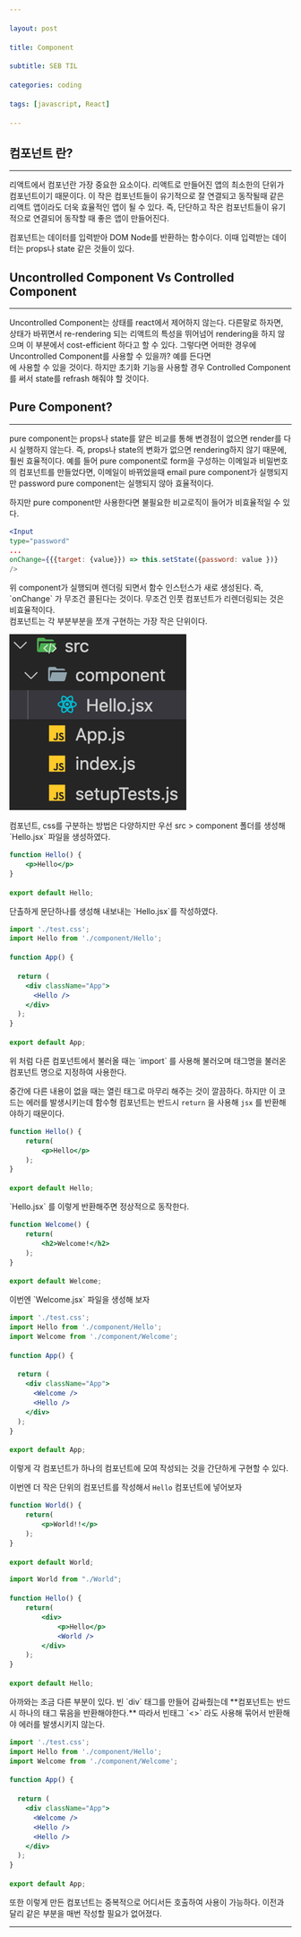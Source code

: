 ```yaml
---

layout: post

title: Component

subtitle: SEB TIL

categories: coding

tags: [javascript, React]

---
```

## 컴포넌트 란?

---

<aside>
리액트에서 컴포넌란 가장 중요한 요소이다. 리액트로 만들어진 앱의 최소한의 단위가 컴포넌트이기 때문이다. 이 작은 컴포넌트들이 유기적으로 잘 연결되고 동작될때 같은 리액트 앱이라도 더욱 효율적인 앱이 될 수 있다. 즉, 단단하고 작은 컴포넌트들이 유기적으로 연결되어 동작할 때 좋은 앱이 만들어진다.

컴포넌트는 데이터를 입력받아 DOM Node를 반환하는 함수이다. 이때 입력받는 데이터는 props나 state 같은 것들이 있다.

</aside>

## Uncontrolled Component Vs Controlled Component

---

<aside>
Uncontrolled Component는 상태를 react에서 제어하지 않는다. 다른말로 하자면, 상태가 바뀌면서 re-rendering 되는 리액트의 특성을 뛰어넘어 rendering을 하지 않으며 이 부분에서 cost-efficient 하다고 할 수 있다. 그렇다면 어떠한 경우에 Uncontrolled Component를 사용할 수 있을까? 예를 든다면 <form>에 사용할 수 있을 것이다. 하지만 초기화 기능을 사용할 경우 Controlled Component를 써서 state를 refrash 해줘야 할 것이다.

</aside>

## Pure Component?

---

<aside>
pure component는 props나 state를 얕은 비교를 통해 변경점이 없으면 render를 다시 실행하지 않는다. 즉, props나 state의 변화가 없으면 rendering하지 않기 때문에, 훨씬 효율적이다. 예를 들어 pure component로 form을 구성하는 이메일과 비밀번호의 컴포넌트를 만들었다면, 이메일이 바뀌었을때 email pure component가 실행되지만 password pure component는 실행되지 않아 효율적이다. 

하지만 pure component만 사용한다면 불필요한 비교로직이 들어가 비효율적일 수 있다.

</aside>

```jsx
<Input
type="password"
...
onChange={{{target: {value}}) => this.setState({password: value })}
/>
```

<aside>
위 component가 실행되며 렌더링 되면서 함수 인스턴스가 새로 생성된다. 즉, `onChange` 가 무조건 콜된다는 것이다. 무조건 인풋 컴포넌트가 리렌더링되는 것은 비효율적이다.

</aside>

<aside>
컴포넌트는 각 부분부분을 쪼개 구현하는 가장 작은 단위이다.

</aside>

![Untitled](/post-img/component01.png)

<aside>
컴포넌트, css를 구분하는 방법은 다양하지만 우선 src > component 폴더를 생성해 `Hello.jsx` 파일을 생성하였다.

</aside>

```jsx
function Hello() {
    <p>Hello</p>
}

export default Hello;
```

<aside>
단촐하게 문단하나를 생성해 내보내는 `Hello.jsx`를 작성하였다.

</aside>

```jsx
import './test.css';
import Hello from './component/Hello';

function App() {

  return (
    <div className="App">
      <Hello />
    </div>
  );
}

export default App;
```

<aside>
위 처럼 다른 컴포넌트에서 불러올 때는 `import` 를 사용해 불러오며 태그명을 불러온 컴포넌트 명으로 지정하여 사용한다. 

중간에 다른 내용이 없을 때는 열린 태그로 마무리 해주는 것이 깔끔하다. 하지만 이 코드는 에러를 발생시키는데 함수형 컴포넌트는 반드시 `return` 을 사용해 `jsx` 를 반환해야하기 때문이다.

</aside>

```jsx
function Hello() {
    return(
        <p>Hello</p>
    );
}

export default Hello;
```

<aside>
`Hello.jsx` 를 이렇게 반환해주면 정상적으로 동작한다.

</aside>

```jsx
function Welcome() {
    return(
        <h2>Welcome!</h2>
    );
}

export default Welcome;
```

<aside>
이번엔 `Welcome.jsx` 파일을 생성해 보자

</aside>

```jsx
import './test.css';
import Hello from './component/Hello';
import Welcome from './component/Welcome';

function App() {

  return (
    <div className="App">
      <Welcome />
      <Hello />
    </div>
  );
}

export default App;
```

<aside>
이렇게 각 컴포넌트가 하나의 컴포넌트에 모여 작성되는 것을 간단하게 구현할 수 있다.

이번엔 더 작은 단위의 컴포넌트를 작성해서 `Hello` 컴포넌트에 넣어보자

</aside>

```jsx
function World() {
    return(
        <p>World!!</p>
    );
}

export default World;
```

```jsx
import World from "./World";

function Hello() {
    return(
        <div>
            <p>Hello</p>
            <World />
        </div>
    );
}

export default Hello;
```

<aside>
아까와는 조금 다른 부분이 있다. 빈 `div` 태그를 만들어 감싸줬는데 **컴포넌트는 반드시 하나의 태그 묶음을 반환해야한다.** 따라서 빈태그 `<>` 라도 사용해 묶어서 반환해야 에러를 발생시키지 않는다.

</aside>

```jsx
import './test.css';
import Hello from './component/Hello';
import Welcome from './component/Welcome';

function App() {

  return (
    <div className="App">
      <Welcome />
      <Hello />
      <Hello />
    </div>
  );
}

export default App;
```

<aside>
또한 이렇게 만든 컴포넌트는 중복적으로 어디서든 호출하여 사용이 가능하다. 이전과 달리 같은 부분을 매번 작성할 필요가 없어졌다.

</aside>

---

<br><br><br>


